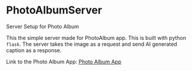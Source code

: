 # PhotoAlbumServer
Server Setup for Photo Album

This the simple server made for PhotoAlbum app. This is built with python `flask`.
The server takes the image as a request and send AI generated caption as a response.

Link to the Photo Album App: [Photo Album App](https://github.com/iambpn/PhotoAlbum)
